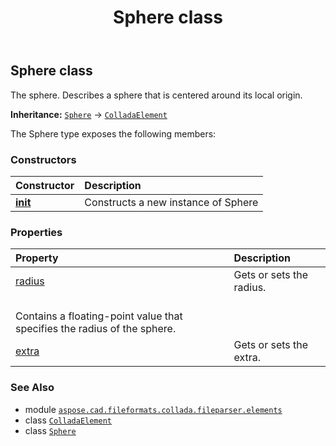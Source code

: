 ﻿---
title: Sphere class
second_title: Aspose.CAD for Python via .NET API References
description: 
type: docs
weight: 980
url: /python-net/aspose.cad.fileformats.collada.fileparser.elements/sphere/
is_root: false
---

## Sphere class

The sphere.
Describes a sphere that is centered around its local origin.



**Inheritance:** [`Sphere`](/cad/python-net/aspose.cad.fileformats.collada.fileparser.elements/sphere) → 
[`ColladaElement`](/cad/python-net/aspose.cad.fileformats.collada.fileparser.elements/colladaelement)



The Sphere type exposes the following members:

### Constructors
| Constructor | Description |
| :- | :- |
| [__init__](/cad/python-net/aspose.cad.fileformats.collada.fileparser.elements/sphere/__init__/#) | Constructs a new instance of Sphere |


### Properties
| Property | Description |
| :- | :- |
| [radius](/cad/python-net/aspose.cad.fileformats.collada.fileparser.elements/sphere/radius) | Gets or sets the radius.<br/>Contains a floating-point value that specifies the radius of the sphere. |
| [extra](/cad/python-net/aspose.cad.fileformats.collada.fileparser.elements/sphere/extra) | Gets or sets the extra. |



### See Also
* module [`aspose.cad.fileformats.collada.fileparser.elements`](..)
* class [`ColladaElement`](/cad/python-net/aspose.cad.fileformats.collada.fileparser.elements/colladaelement)
* class [`Sphere`](/cad/python-net/aspose.cad.fileformats.collada.fileparser.elements/sphere)

